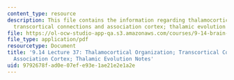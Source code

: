 ```yaml
---
content_type: resource
description: This file contains the information regarding thalamocortical organization;
  transcortical connections and association cortex; thalamic evolution notes
file: https://ol-ocw-studio-app-qa.s3.amazonaws.com/courses/9-14-brain-structure-and-its-origins-spring-2014/9792678fad0e07efe93e1ae21e2e1a2e_MIT9_14S14_Lecture37.pdf
file_type: application/pdf
resourcetype: Document
title: '9.14 Lecture 37: Thalamocortical Organization; Transcortical Connections and
  Association Cortex; Thalamic Evolution Notes'
uid: 9792678f-ad0e-07ef-e93e-1ae21e2e1a2e
---
```

